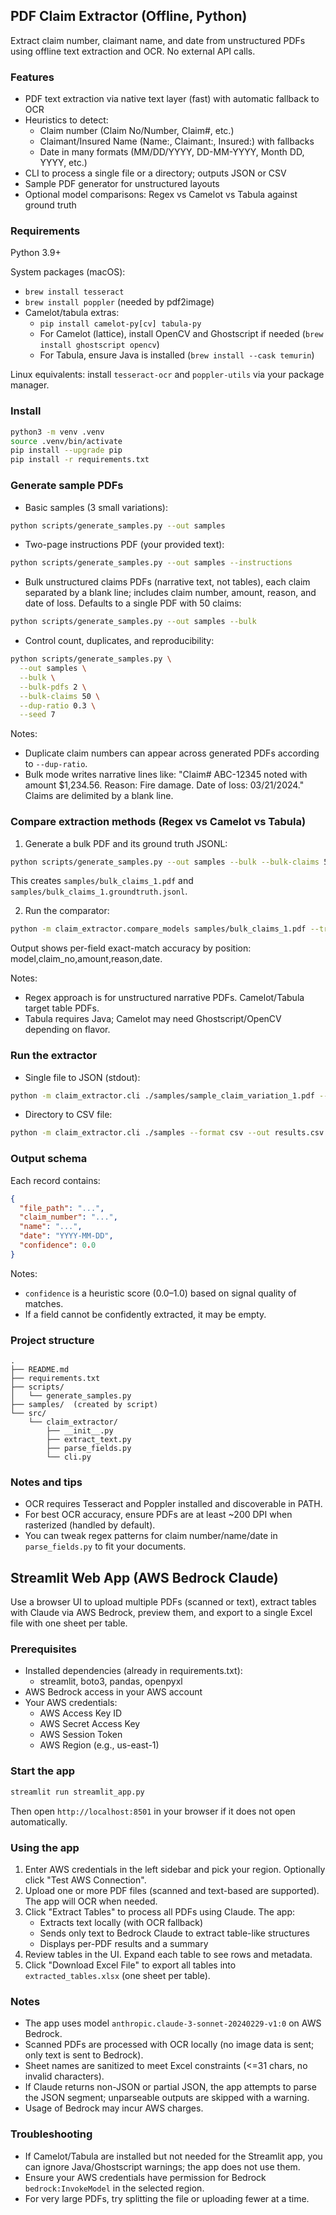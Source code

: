 ## PDF Claim Extractor (Offline, Python)

Extract claim number, claimant name, and date from unstructured PDFs using offline text extraction and OCR. No external API calls.

### Features
- PDF text extraction via native text layer (fast) with automatic fallback to OCR
- Heuristics to detect:
  - Claim number (Claim No/Number, Claim#, etc.)
  - Claimant/Insured Name (Name:, Claimant:, Insured:) with fallbacks
  - Date in many formats (MM/DD/YYYY, DD-MM-YYYY, Month DD, YYYY, etc.)
- CLI to process a single file or a directory; outputs JSON or CSV
- Sample PDF generator for unstructured layouts
 - Optional model comparisons: Regex vs Camelot vs Tabula against ground truth

### Requirements
Python 3.9+

System packages (macOS):
- `brew install tesseract`
- `brew install poppler` (needed by pdf2image)
- Camelot/tabula extras:
  - `pip install camelot-py[cv] tabula-py`
  - For Camelot (lattice), install OpenCV and Ghostscript if needed (`brew install ghostscript opencv`)
  - For Tabula, ensure Java is installed (`brew install --cask temurin`)

Linux equivalents: install `tesseract-ocr` and `poppler-utils` via your package manager.

### Install
```bash
python3 -m venv .venv
source .venv/bin/activate
pip install --upgrade pip
pip install -r requirements.txt
```

### Generate sample PDFs
- Basic samples (3 small variations):
```bash
python scripts/generate_samples.py --out samples
```

- Two-page instructions PDF (your provided text):
```bash
python scripts/generate_samples.py --out samples --instructions
```

- Bulk unstructured claims PDFs (narrative text, not tables), each claim separated by a blank line; includes claim number, amount, reason, and date of loss. Defaults to a single PDF with 50 claims:
```bash
python scripts/generate_samples.py --out samples --bulk
```

- Control count, duplicates, and reproducibility:
```bash
python scripts/generate_samples.py \
  --out samples \
  --bulk \
  --bulk-pdfs 2 \
  --bulk-claims 50 \
  --dup-ratio 0.3 \
  --seed 7
```

Notes:
- Duplicate claim numbers can appear across generated PDFs according to `--dup-ratio`.
- Bulk mode writes narrative lines like: "Claim# ABC-12345 noted with amount $1,234.56. Reason: Fire damage. Date of loss: 03/21/2024." Claims are delimited by a blank line.

### Compare extraction methods (Regex vs Camelot vs Tabula)
1) Generate a bulk PDF and its ground truth JSONL:
```bash
python scripts/generate_samples.py --out samples --bulk --bulk-claims 50 --dup-ratio 0.2 --seed 7
```
This creates `samples/bulk_claims_1.pdf` and `samples/bulk_claims_1.groundtruth.jsonl`.

2) Run the comparator:
```bash
python -m claim_extractor.compare_models samples/bulk_claims_1.pdf --truth samples/bulk_claims_1.groundtruth.jsonl
```
Output shows per-field exact-match accuracy by position: model,claim_no,amount,reason,date.

Notes:
- Regex approach is for unstructured narrative PDFs. Camelot/Tabula target table PDFs.
- Tabula requires Java; Camelot may need Ghostscript/OpenCV depending on flavor.

### Run the extractor
- Single file to JSON (stdout):
```bash
python -m claim_extractor.cli ./samples/sample_claim_variation_1.pdf --format json
```

- Directory to CSV file:
```bash
python -m claim_extractor.cli ./samples --format csv --out results.csv
```

### Output schema
Each record contains:
```json
{
  "file_path": "...",
  "claim_number": "...",
  "name": "...",
  "date": "YYYY-MM-DD",
  "confidence": 0.0
}
```

Notes:
- `confidence` is a heuristic score (0.0–1.0) based on signal quality of matches.
- If a field cannot be confidently extracted, it may be empty.

### Project structure
```
.
├── README.md
├── requirements.txt
├── scripts/
│   └── generate_samples.py
├── samples/  (created by script)
└── src/
    └── claim_extractor/
        ├── __init__.py
        ├── extract_text.py
        ├── parse_fields.py
        └── cli.py
```

### Notes and tips
- OCR requires Tesseract and Poppler installed and discoverable in PATH.
- For best OCR accuracy, ensure PDFs are at least ~200 DPI when rasterized (handled by default).
- You can tweak regex patterns for claim number/name/date in `parse_fields.py` to fit your documents.

## Streamlit Web App (AWS Bedrock Claude)

Use a browser UI to upload multiple PDFs (scanned or text), extract tables with Claude via AWS Bedrock, preview them, and export to a single Excel file with one sheet per table.

### Prerequisites
- Installed dependencies (already in requirements.txt):
  - streamlit, boto3, pandas, openpyxl
- AWS Bedrock access in your AWS account
- Your AWS credentials:
  - AWS Access Key ID
  - AWS Secret Access Key
  - AWS Session Token
  - AWS Region (e.g., us-east-1)

### Start the app
```bash
streamlit run streamlit_app.py
```
Then open `http://localhost:8501` in your browser if it does not open automatically.

### Using the app
1. Enter AWS credentials in the left sidebar and pick your region. Optionally click "Test AWS Connection".
2. Upload one or more PDF files (scanned and text-based are supported). The app will OCR when needed.
3. Click "Extract Tables" to process all PDFs using Claude. The app:
   - Extracts text locally (with OCR fallback)
   - Sends only text to Bedrock Claude to extract table-like structures
   - Displays per-PDF results and a summary
4. Review tables in the UI. Expand each table to see rows and metadata.
5. Click "Download Excel File" to export all tables into `extracted_tables.xlsx` (one sheet per table).

### Notes
- The app uses model `anthropic.claude-3-sonnet-20240229-v1:0` on AWS Bedrock.
- Scanned PDFs are processed with OCR locally (no image data is sent; only text is sent to Bedrock).
- Sheet names are sanitized to meet Excel constraints (<=31 chars, no invalid characters).
- If Claude returns non-JSON or partial JSON, the app attempts to parse the JSON segment; unparseable outputs are skipped with a warning.
- Usage of Bedrock may incur AWS charges.

### Troubleshooting
- If Camelot/Tabula are installed but not needed for the Streamlit app, you can ignore Java/Ghostscript warnings; the app does not use them.
- Ensure your AWS credentials have permission for Bedrock `bedrock:InvokeModel` in the selected region.
- For very large PDFs, try splitting the file or uploading fewer at a time.



